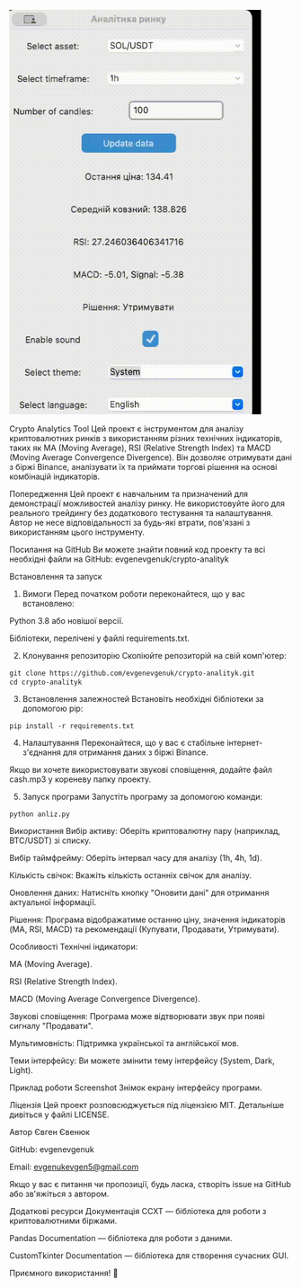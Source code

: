 ![Heder](https://github.com/evgenevgenuk/crypto-analityk/blob/main/2025-03-04-14-19-33.gif)

Crypto Analytics Tool
Цей проект є інструментом для аналізу криптовалютних ринків з використанням різних технічних індикаторів, таких як MA (Moving Average), RSI (Relative Strength Index) та MACD (Moving Average Convergence Divergence). Він дозволяє отримувати дані з біржі Binance, аналізувати їх та приймати торгові рішення на основі комбінацій індикаторів.

Попередження
Цей проект є навчальним та призначений для демонстрації можливостей аналізу ринку. Не використовуйте його для реального трейдингу без додаткового тестування та налаштування. Автор не несе відповідальності за будь-які втрати, пов'язані з використанням цього інструменту.

Посилання на GitHub
Ви можете знайти повний код проекту та всі необхідні файли на GitHub:
evgenevgenuk/crypto-analityk

Встановлення та запуск
1. Вимоги
Перед початком роботи переконайтеся, що у вас встановлено:

Python 3.8 або новішої версії.

Бібліотеки, перелічені у файлі requirements.txt.

2. Клонування репозиторію
Скопіюйте репозиторій на свій комп'ютер:
````
git clone https://github.com/evgenevgenuk/crypto-analityk.git
cd crypto-analityk
````
3. Встановлення залежностей
Встановіть необхідні бібліотеки за допомогою pip:
````
pip install -r requirements.txt
````
4. Налаштування
Переконайтеся, що у вас є стабільне інтернет-з'єднання для отримання даних з біржі Binance.

Якщо ви хочете використовувати звукові сповіщення, додайте файл cash.mp3 у кореневу папку проекту.

5. Запуск програми
Запустіть програму за допомогою команди:
````
python anliz.py
````
Використання
Вибір активу: Оберіть криптовалютну пару (наприклад, BTC/USDT) зі списку.

Вибір таймфрейму: Оберіть інтервал часу для аналізу (1h, 4h, 1d).

Кількість свічок: Вкажіть кількість останніх свічок для аналізу.

Оновлення даних: Натисніть кнопку "Оновити дані" для отримання актуальної інформації.

Рішення: Програма відображатиме останню ціну, значення індикаторів (MA, RSI, MACD) та рекомендації (Купувати, Продавати, Утримувати).

Особливості
Технічні індикатори:

MA (Moving Average).

RSI (Relative Strength Index).

MACD (Moving Average Convergence Divergence).

Звукові сповіщення: Програма може відтворювати звук при появі сигналу "Продавати".

Мультимовність: Підтримка української та англійської мов.

Теми інтерфейсу: Ви можете змінити тему інтерфейсу (System, Dark, Light).

Приклад роботи
Screenshot
Знімок екрану інтерфейсу програми.

Ліцензія
Цей проект розповсюджується під ліцензією MIT. Детальніше дивіться у файлі LICENSE.

Автор
Євген Євенюк

GitHub: evgenevgenuk

Email: evgenukevgen5@gmail.com

Якщо у вас є питання чи пропозиції, будь ласка, створіть issue на GitHub або зв'яжіться з автором.

Додаткові ресурси
Документація CCXT — бібліотека для роботи з криптовалютними біржами.

Pandas Documentation — бібліотека для роботи з даними.

CustomTkinter Documentation — бібліотека для створення сучасних GUI.

Приємного використання! 🚀

